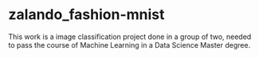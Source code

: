 # zalando_fashion-mnist
This work is a image classification project done in a group of two, needed to pass the course of Machine Learning in a Data Science Master degree. 
